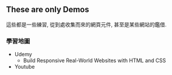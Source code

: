 ## These are only Demos

這些都是一些練習, 從到處收集而來的網頁元件, 甚至是某些網站的鑑借.

### 學習地圖

- Udemy
  - Build Responsive Real-World Websites with HTML and CSS
- Youtube
